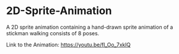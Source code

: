 # 2D-Sprite-Animation
A 2D sprite animation containing a hand-drawn sprite animation of a stickman walking consists of 8 poses.

Link to the Animation: https://youtu.be/fI_Oo_7xkIQ
